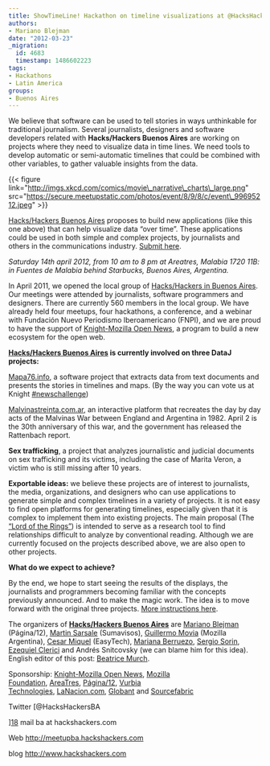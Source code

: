 ```yaml
---
title: ShowTimeLine! Hackathon on timeline visualizations at @HacksHackersBA
authors:
- Mariano Blejman
date: "2012-03-23"
_migration:
  id: 4683
  timestamp: 1486602223
tags:
- Hackathons
- Latin America
groups:
- Buenos Aires
---
```


We believe that software can be used to tell stories in ways unthinkable for traditional journalism. Several journalists, designers and software developers related with **Hacks/Hackers Buenos Aires** are working on projects where they need to visualize data in time lines. We need tools to develop automatic or semi-automatic timelines that could be combined with other variables, to gather valuable insights from the data.

{{< figure link="http://imgs.xkcd.com/comics/movie\_narrative\_charts\_large.png" src="https://secure.meetupstatic.com/photos/event/8/9/8/c/event\_99695212.jpeg" >}}

[Hacks/Hackers Buenos Aires][1] proposes to build new applications (like this one above) that can help visualize data &#8220;over time&#8221;. These applications could be used in both simple and complex projects, by journalists and others in the communications industry. [Submit here][2].

_Saturday 14th april 2012, from 10 am to 8 pm at Areatres, Malabia 1720 11B: in Fuentes de Malabia behind Starbucks, Buenos Aires, Argentina._

In April 2011, we opened the local group of [Hacks/Hackers in Buenos Aires][1]. Our meetings were attended by journalists, software programmers and designers. There are currently 560 members in the local group. We have already held four meetups, four hackathons, a conference, and a webinar with Fundación Nuevo Periodismo Iberoamericano (FNPI), and we are proud to have the support of [Knight-Mozilla Open News][3], a program to build a new ecosystem for the open web.

**[Hacks/Hackers Buenos Aires][4] is currently involved on three DataJ projects:**

[Mapa76.info][5], a software project that extracts data from text documents and presents the stories in timelines and maps. (By the way you can vote us at Knight [#newschallenge][6])

[Malvinastreinta.com.ar][7], an interactive platform that recreates the day by day acts of the Malvinas War between England and Argentina in 1982. April 2 is the 30th anniversary of this war, and the government has released the Rattenbach report.

**Sex trafficking**, a project that analyzes journalistic and judicial documents on sex trafficking and its victims, including the case of Marita Veron, a victim who is still missing after 10 years.

**Exportable ideas:** we believe these projects are of interest to journalists, the media, organizations, and designers who can use applications to generate simple and complex timelines in a variety of projects. It is not easy to find open platforms for generating timelines, especially given that it is complex to implement them into existing projects. The main proposal (The [&#8220;Lord of the Rings&#8221;][8]) is intended to serve as a research tool to find relationships difficult to analyze by conventional reading. Although we are currently focused on the projects described above, we are also open to other projects.

**What do we expect to achieve?**

By the end, we hope to start seeing the results of the displays, the journalists and programmers becoming familiar with the concepts previously announced. And to make the magic work. The idea is to move forward with the original three projects. [More instructions here][9].

The organizers of **[Hacks/Hackers Buenos Aires][1]** are [Mariano Blejman][10] (Página/12), [Martin Sarsale][11] (Sumavisos), [Guillermo Movia][12] (Mozilla Argentina), [Cesar Miquel][12] (EasyTech), [Mariana Berruezo][13], [Sergio Sorin][14], [Ezequiel Clerici][15] and Andrés Snitcovsky (we can blame him for this idea). English editor of this post: [Beatrice Murch][16].

Sponsorship: [Knight-Mozilla Open News][17], [Mozilla Foundation][17], [AreaTres][17], [Página/12][17], [Vurbia Technologies][17], [LaNacion.com][17], [Globant][17] and [Sourcefabric][17]

Twitter [@HacksHackersBA

][18] mail ba at hackshackers.com

Web <http://meetupba.hackshackers.com>

blog <http://www.hackshackers.com>

 [1]: http://meetupba.hackshackers.com
 [2]: http://www.meetup.com/HacksHackersBA/events/55496562/ "HacksHackersBA"
 [3]: http://www.mozillaopennews.org
 [4]: http://www.twitter.com/hackshackersba
 [5]: http://mapa76.info
 [6]: http://newschallenge.tumblr.com/post/19397309009/mapa76-info-data-mining-to-visualize-relationships
 [7]: http://www.malvinastreinta.com.ar
 [8]: http://imgs.xkcd.com/comics/movie_narrative_charts_large.png
 [9]: http://www.meetup.com/HacksHackersBA/events/55496562/
 [10]: http://www.twitter.com/blejman
 [11]: http://www.twitter.com/runixo
 [12]: http://www.twitter.com/deimidis
 [13]: http://www.twitter.com/myberru
 [14]: http://www.twitter.com/pollatos
 [15]: http://www.twitter.com/eclerici
 [16]: http://www.twitter.com/blmurch
 [17]: http://www.meetup.com/HacksHackersBA/sponsors/
 [18]: http://www.twitter.com/HacksHackersBA
